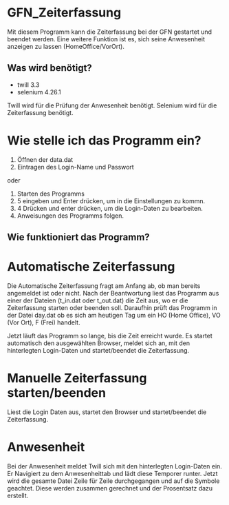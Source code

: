 # GFN_Zeiterfassung

Mit diesem Programm kann die Zeiterfassung bei der GFN gestartet und beendet werden.
Eine weitere Funktion ist es, sich seine Anwesenheit anzeigen zu lassen (HomeOffice/VorOrt).

## Was wird benötigt?
- twill 3.3 
- selenium 4.26.1

Twill wird für die Prüfung der Anwesenheit benötigt.
Selenium wird für die Zeiterfassung benötigt.

# Wie stelle ich das Programm ein?
1. Öffnen der data.dat
2. Eintragen des Login-Name und Passwort
   
oder

1. Starten des Programms
2. 5 eingeben und Enter drücken, um in die Einstellungen zu kommn.
3. 4 Drücken und enter drücken, um die Login-Daten zu bearbeiten.
4. Anweisungen des Programms folgen.

## Wie funktioniert das Programm?
# Automatische Zeiterfassung
Die Automatische Zeiterfassung fragt am Anfang ab, ob man bereits angemeldet ist oder nicht.
Nach der Beantwortung liest das Programm aus einer der Dateien (t_in.dat oder t_out.dat) die Zeit aus, wo er die Zeiterfassung starten oder beenden soll.
Daraufhin prüft das Programm in der Datei day.dat ob es sich am heutigen Tag um ein HO (Home Office), VO (Vor Ort), F (Frei) handelt.

Jetzt läuft das Programm so lange, bis die Zeit erreicht wurde.
Es startet automatisch den ausgewählten Browser, meldet sich an, 
mit den hinterlegten Login-Daten und startet/beendet die Zeiterfassung.

# Manuelle Zeiterfassung starten/beenden
Liest die Login Daten aus, startet den Browser und startet/beendet die Zeiterfassung.

# Anwesenheit
Bei der Anwesenheit meldet Twill sich mit den hinterlegten Login-Daten ein.
Er Navigiert zu dem Anwesenheittab und lädt diese Temporer runter.
Jetzt wird die gesamte Datei Zeile für Zeile durchgegangen und auf die Symbole geachtet.
Diese werden zusammen gerechnet und der Prosentsatz dazu erstellt.